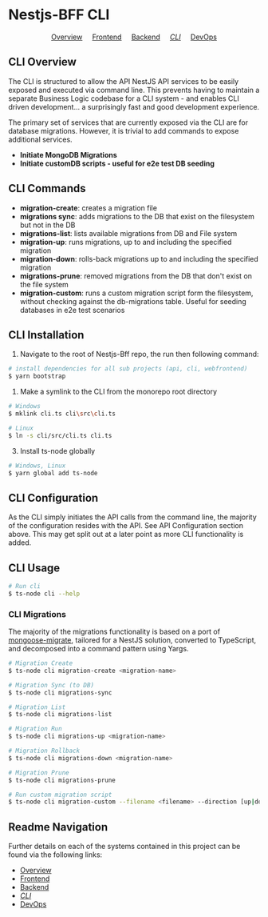 # Nestjs-BFF CLI

<p align="center">
  <a href="../README.md">Overview</a>
  &nbsp;&nbsp;&nbsp;
	<a href="README.md">Frontend</a>
  &nbsp;&nbsp;&nbsp;
	<a href="../backend/README.md">Backend</a>
  &nbsp;&nbsp;&nbsp;
	<i><a href="../cli/README.md">CLI</a></i>
  &nbsp;&nbsp;&nbsp;
	<a href="../DEVOPS.md">DevOps</a>
</p>

## CLI Overview

The CLI is structured to allow the API NestJS API services to be easily exposed and executed via command line. This prevents having to maintain a separate Business Logic codebase for a CLI system - and enables CLI driven development... a surprisingly fast and good development experience.

The primary set of services that are currently exposed via the CLI are for database migrations. However, it is trivial to add commands to expose additional services.

- **Initiate MongoDB Migrations**
- **Initiate customDB scripts - useful for e2e test DB seeding**

## CLI Commands

- **migration-create**: creates a migration file
- **migrations sync**: adds migrations to the DB that exist on the filesystem but not in the DB
- **migrations-list**: lists available migrations from DB and File system
- **migration-up**: runs migrations, up to and including the specified migration
- **migration-down**: rolls-back migrations up to and including the specified migration
- **migrations-prune**: removed migrations from the DB that don't exist on the file system
- **migration-custom**: runs a custom migration script form the filesystem, without checking against the db-migrations table. Useful for seeding databases in e2e test scenarios

## CLI Installation

1.  Navigate to the root of Nestjs-Bff repo, the run then following command:

```bash
# install dependencies for all sub projects (api, cli, webfrontend)
$ yarn bootstrap

```

1.  Make a symlink to the CLI from the monorepo root directory

```bash
# Windows
$ mklink cli.ts cli\src\cli.ts

# Linux
$ ln -s cli/src/cli.ts cli.ts

```

3.  Install ts-node globally

```bash
# Windows, Linux
$ yarn global add ts-node

```

## CLI Configuration

As the CLI simply initiates the API calls from the command line, the majority of the configuration resides with the API. See API Configuration section above. This may get split out at a later point as more CLI functionality is added.

## CLI Usage

```bash
# Run cli
$ ts-node cli --help

```

### CLI Migrations

The majority of the migrations functionality is based on a port of [mongoose-migrate](https://github.com/balmasi/migrate-mongoose), tailored for a NestJS solution, converted to TypeScript, and decomposed into a command pattern using Yargs.

```bash
# Migration Create
$ ts-node cli migration-create <migration-name>

# Migration Sync (to DB)
$ ts-node cli migrations-sync

# Migration List
$ ts-node cli migrations-list

# Migration Run
$ ts-node cli migrations-up <migration-name>

# Migration Rollback
$ ts-node cli migrations-down <migration-name>

# Migration Prune
$ ts-node cli migrations-prune

# Run custom migration script
$ ts-node cli migration-custom --filename <filename> --direction [up|down]

```

## Readme Navigation

Further details on each of the systems contained in this project can be found via the following links:

- [Overview](../README.md)
- [Frontend](../frontend/README.md)
- [Backend](../backend/README.md)
- _[CLI](README.md)_
- [DevOps](../DEVOPS.md)
